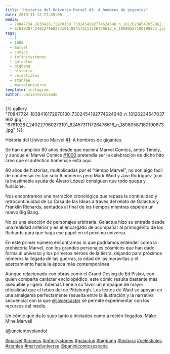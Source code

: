 ```yaml
---
title: "Historia del Universo Marvel #1: A hombros de gigantes"
date: 2019-11-12 21:39:06
media: 
  - 70847724_1838416172970130_7302454192774624648_n_18126234547037962.jpg
  - 67619287_240227960273191_824573111726476616_n_18080587180190873.jpg
tags: 
  - 1
  - 1000
  - marvel
  - comics
  - infinitystones
  - galactus
  - bigbang
  - historia
  - celestiales
  - stanlee
  - marveluniverse
template: instagram
author: uncientovolando
---
```


{% gallery "70847724_1838416172970130_7302454192774624648_n_18126234547037962.jpg" "67619287_240227960273191_824573111726476616_n_18080587180190873.jpg" %}

Historia del Universo Marvel [#1](/etiquetas/1): A hombros de gigantes.

Se han cumplido 80 años desde que naciera Marvel Comics, antes Timely, y aunque el Marvel Comics [#1000](/etiquetas/1000) pretendía ser la celebración de dicho hito creo que el auténtico homenaje está aquí.

80 años de historias, multiplicadas por el "tiempo Marvel", no son algo facil de condensar en tan solo 6 números pero Mark Waid y Javi Rodríguez (con la inestimable ayuda de Álvaro López) consiguen que todo quepa y funcione.

Nos encontramos una narración cronológica que repasa la continuidad y retrocontinuidad de La Casa de las Ideas a través del relato de Galactus y Franklin Richards, sentados al final de los tiempos mientras esperan un nuevo Big Bang.

No es una elección de personajes arbitraria. Galactus hizo su entrada desde una realidad anterior y es el encargado de acompañar al primogénito de los Richards para que haga ese papel en el próximo universo.

En este primer número encontramos lo que podríamos entender como la prehistoria Marvel, con los grandes personajes cósmicos que han dado forma al universo y los primeros héroes de la tierra, dejando para próximos números la llegada de las guerras, la edad de las maravillas y el acercamiento hacia la época más contemporánea.

Aunque relacionado con obras como el Grand Desing de Ed Piskor, con quien comparte carácter enciclopédico, este cómic resulta bastante más asequible y ligero. Además tiene a su favor un empaque de mayor oficialidad que el tebeo del de Pittsburgh. Los textos de Waid se apoyan en una amalgama perfectamente resuelta entre la ilustración y la narrativa secuencial con la que [@javiercaster](https://instagram.com/javiercaster) se permite experimentar con los recursos del medio.

Un cómic que da lo suyo tanto a iniciados como a recién llegados. Make Mine Marvel!

([@uncientovolando](https://instagram.com/uncientovolando))

[#marvel](/etiquetas/marvel) [#comics](/etiquetas/comics) [#infinitystones](/etiquetas/infinitystones) [#galactus](/etiquetas/galactus) [#bigbang](/etiquetas/bigbang) [#historia](/etiquetas/historia) [#celestiales](/etiquetas/celestiales) [#stanlee](/etiquetas/stanlee) [#marveluniverse](/etiquetas/marveluniverse) [@paninicomicsespana](https://instagram.com/paninicomicsespana)
